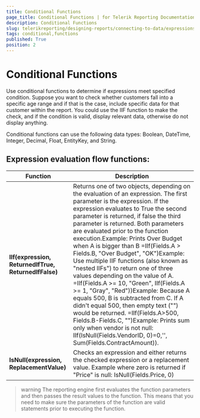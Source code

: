```yaml
---
title: Conditional Functions
page_title: Conditional Functions | for Telerik Reporting Documentation
description: Conditional Functions
slug: telerikreporting/designing-reports/connecting-to-data/expressions/expressions-reference/functions/conditional-functions
tags: conditional,functions
published: True
position: 2
---
```


# Conditional Functions



Use conditional functions to determine if expressions meet specified condition. Suppose you want to check      	whether customers fall into a specific age range and if that is the case, include specific data for that customer within the report.     	You could use the IIF function to make the check, and if the condition is valid, display relevant data, otherwise do not      	display anything.

Conditional functions can use the following data types: Boolean, DateTime, Integer, Decimal, Float, EntityKey, and String.

## Expression evaluation flow functions:


| Function | Description |
| ------ | ------ |
| __IIf(expression, ReturnedIfTrue, ReturnedIfFalse)__ |Returns one of two objects, depending on the evaluation of an expression. The first parameter is the expression. If    	the expression evaluates to True the second parameter is returned, if false the third parameter is returned. Both parameters are      evaluated prior to the function execution.Example: Prints Over Budget when A is bigger than B =IIf(Fields.A > Fields.B, "Over Budget", "OK")Example: Use multiple IIF functions (also known as "nested IIFs") to return one of three values depending on the value of A.         =IIf(Fields.A >= 10, "Green", IIf(Fields.A >= 1, "Gray", "Red"))Example: Because A equals 500, B is subtracted from C. If A didn't equal 500, then empty text ("") would be returned. =IIf(Fields.A>500, Fields.B-Fields.C, "")Example: Prints sum only when vendor is not null: IIf(IsNull(Fields.VendorID, 0)=0,'', Sum(Fields.ContractAmount)).|
| __IsNull(expression, ReplacementValue)__ |Checks an expression and either returns the checked expression or a replacement value. Example where zero is returned if "Price" is null: IsNull(Fields.Price, 0)|




>warning The reporting engine first evaluates the function parameters and then passes the result values to the function. This means that 	you need to make sure the parameters of the function are valid statements prior to executing the function. 	

